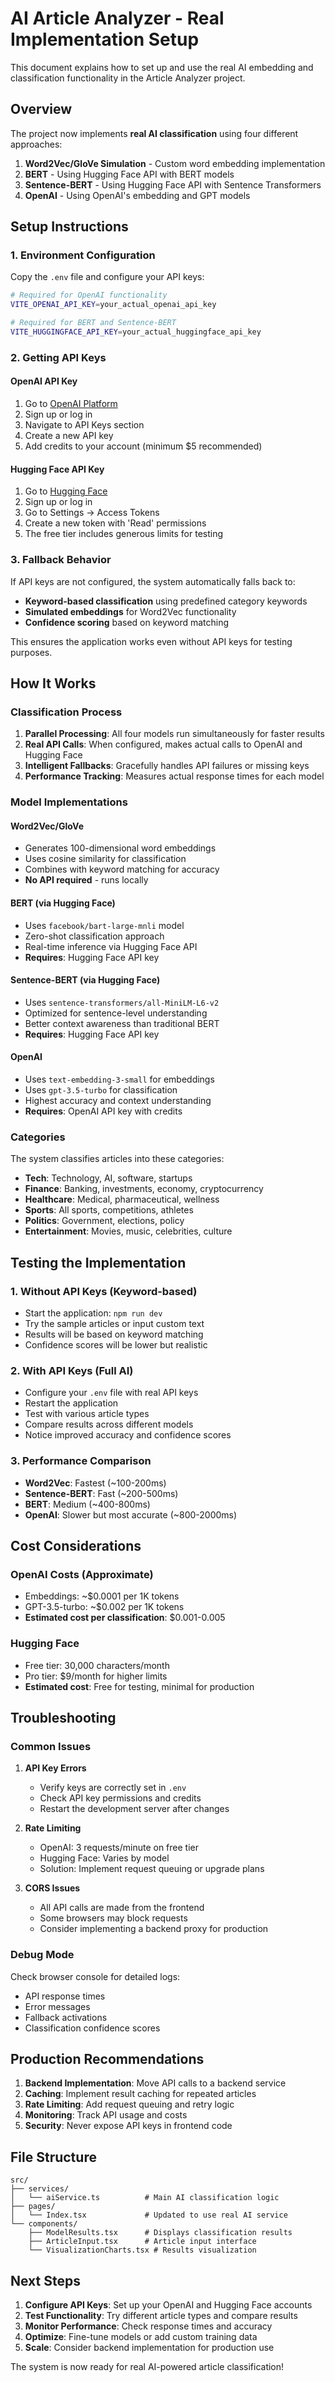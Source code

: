 # AI Article Analyzer - Real Implementation Setup

This document explains how to set up and use the real AI embedding and classification functionality in the Article Analyzer project.

## Overview

The project now implements **real AI classification** using four different approaches:

1. **Word2Vec/GloVe Simulation** - Custom word embedding implementation
2. **BERT** - Using Hugging Face API with BERT models
3. **Sentence-BERT** - Using Hugging Face API with Sentence Transformers
4. **OpenAI** - Using OpenAI's embedding and GPT models

## Setup Instructions

### 1. Environment Configuration

Copy the `.env` file and configure your API keys:

```bash
# Required for OpenAI functionality
VITE_OPENAI_API_KEY=your_actual_openai_api_key

# Required for BERT and Sentence-BERT
VITE_HUGGINGFACE_API_KEY=your_actual_huggingface_api_key
```

### 2. Getting API Keys

#### OpenAI API Key
1. Go to [OpenAI Platform](https://platform.openai.com/)
2. Sign up or log in
3. Navigate to API Keys section
4. Create a new API key
5. Add credits to your account (minimum $5 recommended)

#### Hugging Face API Key
1. Go to [Hugging Face](https://huggingface.co/)
2. Sign up or log in
3. Go to Settings → Access Tokens
4. Create a new token with 'Read' permissions
5. The free tier includes generous limits for testing

### 3. Fallback Behavior

If API keys are not configured, the system automatically falls back to:
- **Keyword-based classification** using predefined category keywords
- **Simulated embeddings** for Word2Vec functionality
- **Confidence scoring** based on keyword matching

This ensures the application works even without API keys for testing purposes.

## How It Works

### Classification Process

1. **Parallel Processing**: All four models run simultaneously for faster results
2. **Real API Calls**: When configured, makes actual calls to OpenAI and Hugging Face
3. **Intelligent Fallbacks**: Gracefully handles API failures or missing keys
4. **Performance Tracking**: Measures actual response times for each model

### Model Implementations

#### Word2Vec/GloVe
- Generates 100-dimensional word embeddings
- Uses cosine similarity for classification
- Combines with keyword matching for accuracy
- **No API required** - runs locally

#### BERT (via Hugging Face)
- Uses `facebook/bart-large-mnli` model
- Zero-shot classification approach
- Real-time inference via Hugging Face API
- **Requires**: Hugging Face API key

#### Sentence-BERT (via Hugging Face)
- Uses `sentence-transformers/all-MiniLM-L6-v2`
- Optimized for sentence-level understanding
- Better context awareness than traditional BERT
- **Requires**: Hugging Face API key

#### OpenAI
- Uses `text-embedding-3-small` for embeddings
- Uses `gpt-3.5-turbo` for classification
- Highest accuracy and context understanding
- **Requires**: OpenAI API key with credits

### Categories

The system classifies articles into these categories:
- **Tech**: Technology, AI, software, startups
- **Finance**: Banking, investments, economy, cryptocurrency
- **Healthcare**: Medical, pharmaceutical, wellness
- **Sports**: All sports, competitions, athletes
- **Politics**: Government, elections, policy
- **Entertainment**: Movies, music, celebrities, culture

## Testing the Implementation

### 1. Without API Keys (Keyword-based)
- Start the application: `npm run dev`
- Try the sample articles or input custom text
- Results will be based on keyword matching
- Confidence scores will be lower but realistic

### 2. With API Keys (Full AI)
- Configure your `.env` file with real API keys
- Restart the application
- Test with various article types
- Compare results across different models
- Notice improved accuracy and confidence scores

### 3. Performance Comparison
- **Word2Vec**: Fastest (~100-200ms)
- **Sentence-BERT**: Fast (~200-500ms)
- **BERT**: Medium (~400-800ms)
- **OpenAI**: Slower but most accurate (~800-2000ms)

## Cost Considerations

### OpenAI Costs (Approximate)
- Embeddings: ~$0.0001 per 1K tokens
- GPT-3.5-turbo: ~$0.002 per 1K tokens
- **Estimated cost per classification**: $0.001-0.005

### Hugging Face
- Free tier: 30,000 characters/month
- Pro tier: $9/month for higher limits
- **Estimated cost**: Free for testing, minimal for production

## Troubleshooting

### Common Issues

1. **API Key Errors**
   - Verify keys are correctly set in `.env`
   - Check API key permissions and credits
   - Restart the development server after changes

2. **Rate Limiting**
   - OpenAI: 3 requests/minute on free tier
   - Hugging Face: Varies by model
   - Solution: Implement request queuing or upgrade plans

3. **CORS Issues**
   - All API calls are made from the frontend
   - Some browsers may block requests
   - Consider implementing a backend proxy for production

### Debug Mode

Check browser console for detailed logs:
- API response times
- Error messages
- Fallback activations
- Classification confidence scores

## Production Recommendations

1. **Backend Implementation**: Move API calls to a backend service
2. **Caching**: Implement result caching for repeated articles
3. **Rate Limiting**: Add request queuing and retry logic
4. **Monitoring**: Track API usage and costs
5. **Security**: Never expose API keys in frontend code

## File Structure

```
src/
├── services/
│   └── aiService.ts          # Main AI classification logic
├── pages/
│   └── Index.tsx             # Updated to use real AI service
└── components/
    ├── ModelResults.tsx      # Displays classification results
    ├── ArticleInput.tsx      # Article input interface
    └── VisualizationCharts.tsx # Results visualization
```

## Next Steps

1. **Configure API Keys**: Set up your OpenAI and Hugging Face accounts
2. **Test Functionality**: Try different article types and compare results
3. **Monitor Performance**: Check response times and accuracy
4. **Optimize**: Fine-tune models or add custom training data
5. **Scale**: Consider backend implementation for production use

The system is now ready for real AI-powered article classification!